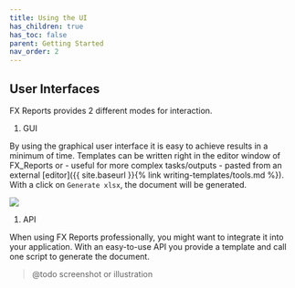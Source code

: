 ```yaml
---
title: Using the UI
has_children: true
has_toc: false
parent: Getting Started
nav_order: 2
---
```


## User Interfaces

FX Reports provides 2 different modes for interaction.

1. GUI

By using the graphical user interface it is easy to achieve results in a minimum of time. Templates can be written right in the editor window of FX_Reports or - useful for more complex tasks/outputs - pasted from an external [editor]({{ site.baseurl }}{% link writing-templates/tools.md %}). With a click on `Generate xlsx`, the document will be generated.

<img src="/fx-reports/assets/images/screen1.png" style="magin-bottom: 20px;">

1. API

When using FX Reports professionally, you might want to integrate it into your application. With an easy-to-use API you provide a template and call one script to generate the document.

> @todo screenshot or illustration
